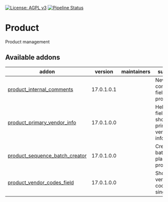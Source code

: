 [![License: AGPL v3](https://img.shields.io/badge/License-AGPL%20v3-blue.svg)](https://www.gnu.org/licenses/agpl-3.0)
[![Pipeline Status](https://gitlab.com/tawasta/odoo/product/badges/17.0-dev/pipeline.svg)](https://gitlab.com/tawasta/odoo/product/-/pipelines/)

Product
=======
Product management

[//]: # (addons)

Available addons
----------------
addon | version | maintainers | summary
--- | --- | --- | ---
[product_internal_comments](product_internal_comments/) | 17.0.1.0.1 |  | New comments field for product
[product_primary_vendor_info](product_primary_vendor_info/) | 17.0.1.0.0 |  | Helper fields for showing primary vendor's info
[product_sequence_batch_creator](product_sequence_batch_creator/) | 17.0.1.0.0 |  | Create a batch of placeholder products
[product_vendor_codes_field](product_vendor_codes_field/) | 17.0.1.0.0 |  | Show all vendor codes in a single field

[//]: # (end addons)
